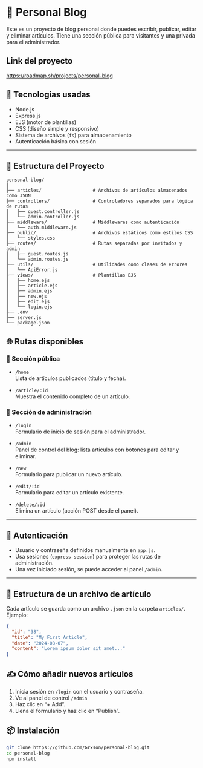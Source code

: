 # 📝 Personal Blog

Este es un proyecto de blog personal donde puedes escribir, publicar, editar y eliminar artículos. Tiene una sección pública para visitantes y una privada para el administrador.

## Link del proyecto

https://roadmap.sh/projects/personal-blog

## 🚀 Tecnologías usadas

- Node.js
- Express.js
- EJS (motor de plantillas)
- CSS (diseño simple y responsivo)
- Sistema de archivos (`fs`) para almacenamiento
- Autenticación básica con sesión

---

## 📁 Estructura del Proyecto

```plaintext
personal-blog/
│
├── articles/                   # Archivos de artículos almacenados como JSON
├── controllers/                # Controladores separados para lógica de rutas
│   ├── guest.controller.js
│   └── admin.controller.js
├── middleware/                 # Middlewares como autenticación
│   └── auth.middleware.js
├── public/                     # Archivos estáticos como estilos CSS
│   └── styles.css
├── routes/                     # Rutas separadas por invitados y admin
│   ├── guest.routes.js
│   └── admin.routes.js
├── utils/                      # Utilidades como clases de errores
│   └── ApiError.js
├── views/                      # Plantillas EJS
│   ├── home.ejs
│   ├── article.ejs
│   ├── admin.ejs
│   ├── new.ejs
│   ├── edit.ejs
│   └── login.ejs
├── .env
├── server.js
└── package.json
```

## 🌐 Rutas disponibles

### 📖 Sección pública

- `/home`  
  Lista de artículos publicados (título y fecha).

- `/article/:id`  
  Muestra el contenido completo de un artículo.

### 🔐 Sección de administración

- `/login`  
  Formulario de inicio de sesión para el administrador.

- `/admin`  
  Panel de control del blog: lista artículos con botones para editar y eliminar.

- `/new`  
  Formulario para publicar un nuevo artículo.

- `/edit/:id`  
  Formulario para editar un artículo existente.

- `/delete/:id`  
  Elimina un artículo (acción POST desde el panel).

---

## 🔐 Autenticación

- Usuario y contraseña definidos manualmente en `app.js`.
- Usa sesiones (`express-session`) para proteger las rutas de administración.
- Una vez iniciado sesión, se puede acceder al panel `/admin`.

---

## 📄 Estructura de un archivo de artículo

Cada artículo se guarda como un archivo `.json` en la carpeta `articles/`.  
Ejemplo:

```json
{
  "id": "38",
  "title": "My First Article",
  "date": "2024-08-07",
  "content": "Lorem ipsum dolor sit amet..."
}
```

## ✍️ Cómo añadir nuevos artículos

1. Inicia sesión en `/login` con el usuario y contraseña.
2. Ve al panel de control `/admin`
3. Haz clic en “+ Add”.
4. Llena el formulario y haz clic en “Publish”.

## 📦 Instalación

```bash
git clone https://github.com/Grxson/personal-blog.git
cd personal-blog
npm install

```
